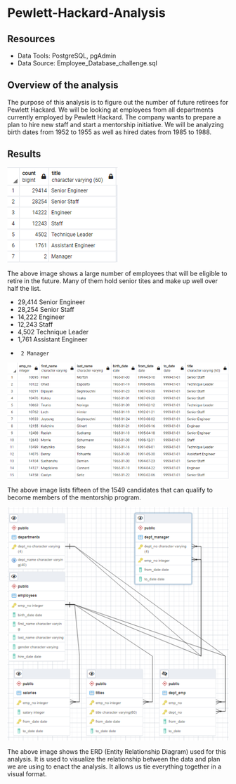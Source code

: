 # Pewlett-Hackard-Analysis

## Resources

* Data Tools: PostgreSQL, pgAdmin
* Data Source: Employee_Database_challenge.sql

## Overview of the analysis

The purpose of this analysis is to figure out the number of future retirees for Pewlett Hackard.
We will be looking at employees from all departments currently employed by Pewlett Hackard. The 
company wants to prepare a plan to hire new staff and start a mentorship initiative. We will be 
analyzing birth dates from 1952 to 1955 as well as hired dates from 1985 to 1988.

## Results

![Picture of results](Future_Job_Openings.png)

The above image shows a large number of employees that will be eligible to retire in the future.
Many of them hold senior tites and make up well over half the list. 

* 29,414 Senior Engineer
* 28,254 Senior Staff
* 14,222 Engineer
* 12,243 Staff
*  4,502 Technique Leader
*  1,761 Assistant Engineer
*      2 Manager

![Picture of results](Mentorship_results.png)

The above image lists fifteen of the 1549 candidates that can qualify to become members of the 
mentorship program.

![Picture of results](Employee_Database_ERD.png)

The above image shows the ERD (Entity Relationship Diagram) used for this analysis. It is used to 
visualize the relationship between the data and plan we are using to enact the analysis. It allows
us tie everything together in a visual format.


